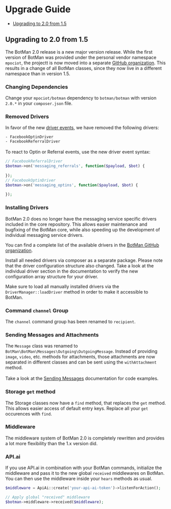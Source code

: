 # Upgrade Guide

- [Upgrading to 2.0 from 1.5](#upgrade-2.0)

<a id="upgrade-2.0"></a>

## Upgrading to 2.0 from 1.5

The BotMan 2.0 release is a new major version release. While the first version of BotMan was provided under the personal vendor namespace `mpociot`, the projectt is now moved into a separate [GitHub organization](https://github.com/botman/). This results in a change of all BotMan classes, since they now live in a different namespace than in version 1.5.

### Changing Dependencies

Change your `mpociot/botman` dependency to `botman/botman` with version `2.0.*` in your `composer.json` file. 

### Removed Drivers
In favor of the new [driver events](/__version__/driver-events), we have removed the following drivers:

`- FacebookOptinDriver`<br>
`- FacebookReferralDriver`
<br><br>
To react to Optin or Referral events, use the new driver event syntax:

```php
// FacebookReferralDriver
$botman->on('messaging_referrals', function($payload, $bot) {
	
});
// FacebookOptinDriver
$botman->on('messaging_optins', function($payload, $bot) {
	
});
```

### Installing Drivers
BotMan 2.0 does no longer have the messaging service specific drivers included in the core repository. This allows easier maintenance and bugfixing of the BotMan core, while also speeding up the development of individual messaging service drivers.

You can find a complete list of the available drivers in the [BotMan GitHub organization](https://github.com/botman?utf8=%E2%9C%93&q=driver-&type=&language=).

Install all needed drivers via composer as a separate package. Please note that the driver configuration structure also changed. Take a look at the individual driver section in the documentation to verify the new configuration array structure for your driver.

Make sure to load all manually installed drivers via the `DriverManager::loadDriver` method in order to make it accessible to BotMan.

### Command `channel` Group
The `channel` command group has been renamed to `recipient`.

### Sending Messages and Attachments
The `Message` class was renamed to `BotMan\BotMan\Messages\Outgoing\OutgoingMessage`. Instead of providing `image`, `video`, etc. methods for attachments, those attachments are now separated in different classes and can be sent using the `withAttachment` method.
<br><br>
Take a look at the [Sending Messages](/__version__/sending#attachments) documentation for code examples.

### Storage `get` method
The Storage classes now have a `find` method, that replaces the `get` method. This allows easier access of default entry keys.
Replace all your `get` occurences with `find`.

### Middleware
The middleware system of BotMan 2.0 is completely rewritten and provides a lot more flexibility than the 1.x version did.

### API.ai
If you use API.ai in combination with your BotMan commands, initialize the middleware and pass it to the new global `received` middlewares on BotMan.
You can then use the middleware inside your `hears` methods as usual.

```php
$middleware = ApiAi::create('your-api-ai-token')->listenForAction();

// Apply global "received" middleware
$botman->middleware->received($middleware);
```